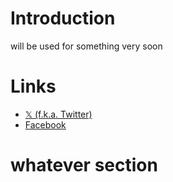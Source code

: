 # Introduction
will be used for something very soon

# Links
- [𝕏 (f.k.a. Twitter)](https://x.com/@Xylapy)
- [Facebook](https://facebook.com/xylapymelody)

# whatever section

